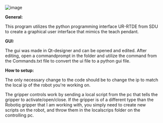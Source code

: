 
![image](https://github.com/user-attachments/assets/791e7c16-dccd-4135-b5d4-2261c7c0bd3f)

**General:**

This program utilizes the python programming interface UR-RTDE from SDU to create a graphical user interface that mimics the teach pendant.

**GUI:**

The gui was made in Qt-designer and can be opened and edited. After editing, open a commandprompt in the folder and utilize the command from the Commands.txt file to convert the ui file to a python gui file.

**How to setup:**

The only necessary change to the code should be to change the ip to match the local ip of the robot you're working on.

The gripper controls work by sending a local script from the pc that tells the gripper to activate/open/close. If the gripper is of a different
type than the Robotiq gripper that I am working with, you simply need to create new scripts on the robot, and throw them in the localscrips folder on the controlling pc.

